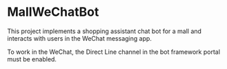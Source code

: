 # MallWeChatBot

This project implements a shopping assistant chat bot for a mall and interacts with users in the WeChat messaging app.

To work in the WeChat, the Direct Line channel in the bot framework portal must be enabled.